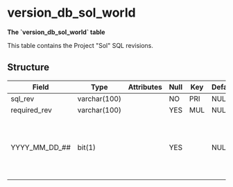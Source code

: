 # version\_db\_sol\_world

**The \`version\_db\_sol\_world\` table**

This table contains the Project "Sol" SQL revisions.

## Structure

| Field            | Type         | Attributes | Null | Key | Default | Extra | Comment                                                       |
|------------------|--------------|------------|------|-----|---------|-------|---------------------------------------------------------------|
| sql\_rev         | varchar(100) |            | NO   | PRI | NULL    |       |                                                               |
| required\_rev    | varchar(100) |            | YES  | MUL | NULL    |       |                                                               |
| YYYY\_MM\_DD\_## | bit(1)       |            | YES  |     | NULL    |       | Field name is set to the name of the latest imported SQL file |
